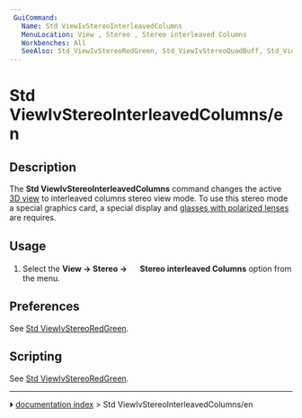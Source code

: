 ```yaml
---
 GuiCommand:
   Name: Std ViewIvStereoInterleavedColumns
   MenuLocation: View , Stereo , Stereo interleaved Columns
   Workbenches: All
   SeeAlso: Std_ViewIvStereoRedGreen, Std_ViewIvStereoQuadBuff, Std_ViewIvStereoInterleavedRows, Std_ViewIvStereoOff
---
```


# Std ViewIvStereoInterleavedColumns/en

## Description

The **Std ViewIvStereoInterleavedColumns** command changes the active [3D view](3D_view.md) to interleaved columns stereo view mode. To use this stereo mode a special graphics card, a special display and [glasses with polarized lenses](https://en.wikipedia.org/wiki/Polarized_3D_system) are requires.

## Usage

1.  Select the **View → Stereo → <img src="images/Std_ViewIvStereoInterleavedColumns.svg" width=16px> Stereo interleaved Columns** option from the menu.

## Preferences

See [Std ViewIvStereoRedGreen](Std_ViewIvStereoRedGreen#Preferences.md).

## Scripting

See [Std ViewIvStereoRedGreen](Std_ViewIvStereoRedGreen#Scripting.md).



---
⏵ [documentation index](../README.md) > Std ViewIvStereoInterleavedColumns/en
